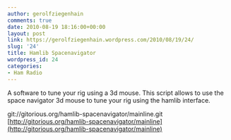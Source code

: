 ```yaml
---
author: gerolfziegenhain
comments: true
date: 2010-08-19 18:16:00+00:00
layout: post
link: https://gerolfziegenhain.wordpress.com/2010/08/19/24/
slug: '24'
title: Hamlib Spacenavigator
wordpress_id: 24
categories:
- Ham Radio
---
```


A software to tune your rig using a 3d mouse. This script allows to use the space navigator 3d mouse to tune your rig using the hamlib interface. 

git://gitorious.org/hamlib-spacenavigator/mainline.git
[http://gitorious.org/hamlib-spacenavigator/mainline](http://gitorious.org/hamlib-spacenavigator/mainline)
